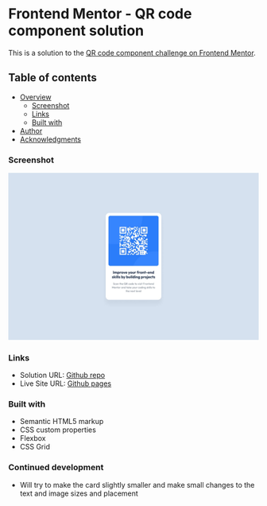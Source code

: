 # Frontend Mentor - QR code component solution

This is a solution to the [QR code component challenge on Frontend Mentor](https://www.frontendmentor.io/challenges/qr-code-component-iux_sIO_H).

## Table of contents

- [Overview](#overview)
  - [Screenshot](#screenshot)
  - [Links](#links)
  - [Built with](#built-with)
- [Author](#author)
- [Acknowledgments](#acknowledgments)

### Screenshot

![](design/desktop-design.jpg)

### Links

- Solution URL: [Github repo](https://github.com/Mirage042/QR-code-project)
- Live Site URL: [Github pages](https://mirage042.github.io/QR-code-project/)

### Built with

- Semantic HTML5 markup
- CSS custom properties
- Flexbox
- CSS Grid

### Continued development

- Will try to make the card slightly smaller and make small changes to the text and image sizes and placement
